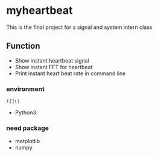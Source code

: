# myheartbeat
  This is the final project for a signal and system intern class
## Function
  + Show instant heartbeat signal
  + Show instant FFT for heartbeat
  + Print instant heart beat rate  in command line
### environment
    ![]()
+ Python3

### need package 
+ matplotlib
+ numpy
